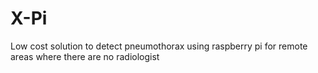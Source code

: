 # X-Pi
Low cost solution to detect pneumothorax using raspberry pi for remote areas where there are no radiologist

